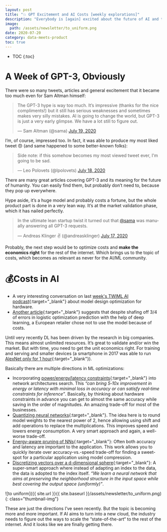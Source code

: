 ```yaml
---
layout: post
title: "💥 GPT Excitement and AI Costs [weekly explorations]"
description: "Everybody is [again] excited about the future of AI and technology"
image:
  path: /assets/newsletter/to_uniform.png
date: 2020-07-20
category: data-meets-product
toc: true
---
```

* TOC
{:toc}

# A Week of GPT-3, Obviously

There were so many tweets, articles and general excitement that it became too much even for Sam Altman himself:

<blockquote class="twitter-tweet"><p lang="en" dir="ltr">The GPT-3 hype is way too much. It’s impressive (thanks for the nice compliments!) but it still has serious weaknesses and sometimes makes very silly mistakes. AI is going to change the world, but GPT-3 is just a very early glimpse. We have a lot still to figure out.</p>&mdash; Sam Altman (@sama) <a href="https://twitter.com/sama/status/1284922296348454913?ref_src=twsrc%5Etfw">July 19, 2020</a></blockquote> <script async src="https://platform.twitter.com/widgets.js" charset="utf-8"></script>

I’m, of course, impressed too. In fact, it was able to produce my most liked tweet 😞 (and same happened to some better-known folks):

<blockquote class="twitter-tweet" data-conversation="none"><p lang="en" dir="ltr">Side note: if this somehow becomes my most viewed tweet ever, I&#39;m going to be sad.</p>&mdash; Leo Polovets (@lpolovets) <a href="https://twitter.com/lpolovets/status/1284288703200817153?ref_src=twsrc%5Etfw">July 18, 2020</a></blockquote> <script async src="https://platform.twitter.com/widgets.js" charset="utf-8"></script>

There are many great articles covering GPT-3 and its meaning for the future of humanity. You can easily find them, but probably don’t need to, because they pop up everywhere.

Hype aside, it’s a huge model and probably costs a fortune, but the whole product part is done in a very lean way. It’s at the market validation phase, which it has nailed perfectly.

<blockquote class="twitter-tweet"><p lang="en" dir="ltr">In the ultimate lean startup twist it turned out that <a href="https://twitter.com/sama?ref_src=twsrc%5Etfw">@sama</a> was manually answering all GPT-3 requests.</p>&mdash; Andreas Klinger ✌️ (@andreasklinger) <a href="https://twitter.com/andreasklinger/status/1283981585251880961?ref_src=twsrc%5Etfw">July 17, 2020</a></blockquote> <script async src="https://platform.twitter.com/widgets.js" charset="utf-8"></script>

Probably, the next step would be to optimize costs and **make the economics right** for the rest of the internet. Which brings us to the topic of costs, which becomes as relevant as never for the AI/ML community.

# 💰Costs in AI

- A very interesting conversation on last [week's TWIML AI podcast](https://twimlai.com/twiml-talk-391-the-case-for-hardware-ml-model-co-designwith-diana-marculescu/){:target="_blank"} about model design optimization for hardware.
- [Another article](https://www.wired.com/story/prepare-artificial-intelligence-produce-less-wizardry/){:target="_blank"} suggests that despite shafing off 3/4 of errors in logistic optimization prediction with the help of deep learning, a European retailer chose not to use the model because of costs.

Until very recently DL has been driven by the research in big companies. This means almost unlimited resources. It’s great to validate and/or win the market. But with time, you need to get the unit economics right. For training and serving and smaller devices (a smartphone in 2017 was able to run [AlexNet only for 1 hour](https://arxiv.org/pdf/1611.05128.pdf){:target="_blank"}).

Basically there are multiple directions in ML optimizations:

- Incorporating [power/energy/latency constraints](https://workshop-edlcv.github.io/slides/901-talk.pdf){:target="_blank"} into network architectures search. This *“can bring 5‐10x improvement in energy or latency with minimal loss in accuracy or can satisfy real‐time constraints for inference”*. Basically, by thinking about hardware constraints in advance you can get to almost the same accuracy while saving in the order of magnitudes. An amazing trade-off for most of the businesses.
- [Quantizing neural networks](https://arxiv.org/pdf/1904.02835.pdf){:target="_blank"}. The idea here is to round model weights to the nearest power of 2, hence allowing using shift and add operations to replace the multiplications. This improves speed and lowers energy consumption. A very smart approach and again, a well-worse trade-off.
- [Energy-aware pruning of NNs](https://openaccess.thecvf.com/content_CVPR_2020/papers/Chin_Towards_Efficient_Model_Compression_via_Learned_Global_Ranking_CVPR_2020_paper.pdf){:target="_blank"}: Often both accuracy and latency are important to the application. This work allows you to quickly iterate over accuracy-vs.-speed trade-off for finding a sweet-spot for a particular application using model compression. 
- [Discretizing vectors over a d-dimensional sphere](https://arxiv.org/pdf/1806.03198.pdf){:target="_blank"}: A super-smart approach where instead of adapting an index to the data, the data is adopted to the index itself. *“We learn a neural network that aims at preserving the neighborhood structure in the input space while best covering the output space (uniformly)”*.

![to uniform]({{ site.url }}{{ site.baseurl }}/assets/newsletter/to_uniform.png){: class="thumbnail-img"}

These are just the directions I’ve seen recently. But the topic is becoming more and more important. If AI aims to turn into a new cloud, the industry needs to figure out the ways to scale the “state-of-the-art“ to the rest of the internet. And it looks like we are finally getting there.
